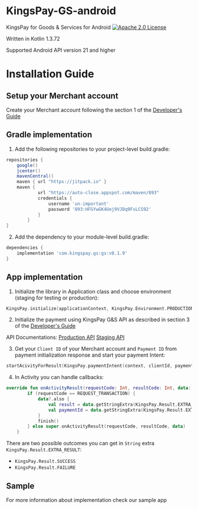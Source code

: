 # KingsPay-GS-android
KingsPay for Goods &amp; Services for Android
[![Apache 2.0 License](https://img.shields.io/badge/license-Apache%202.0-blue.svg?style=flat)](http://www.apache.org/licenses/LICENSE-2.0.html)

Written in Kotlin 1.3.72

Supported Android API version 21 and higher

# Installation Guide

## Setup your Merchant account
Create your Merchant account following the section 1 of the [Developer's Guide](https://kingspay-gs-api.kingsch.at/pdfs/kingspay_goods_and_services_merchant_integration.pdf)

## Gradle implementation
1. Add the following repositories to your project-level build.gradle:
```gradle
repositories {
    google()
    jcenter()
    mavenCentral()
    maven { url "https://jitpack.io" }
    maven {
            url "https://auto-close.appspot.com/maven/893"
            credentials {
                username 'un-important'
                password '893:HFGYwGK4Uej9VJDq9FsLCS92'
            }
        }
}
```

2. Add the dependency to your module-level build.gradle:
```gradle
dependencies {
    implementation 'com.kingspay.gs:gs:v0.1.9'
}
``` 

## App implementation
1. Initialize the library in Application class and choose environment (staging for testing or production):
```kotlin
KingsPay.initialize(applicationContext, KingsPay.Environment.PRODUCTION)
```

2. Initialize the payment using KingsPay G&S API as described in section 3 of the [Developer's Guide](https://kingspay-gs-api.kingsch.at/pdfs/kingspay_goods_and_services_merchant_integration.pdf)

API Documentations:
[Production API](https://kingspay-gs-api.kingsch.at/docs/index.html#/Payment/Web_PaymentController_initialize)
[Staging API](https://kpay-gs-api.appunite.net/docs/index.html#/Payment/Web_PaymentController_initialize)

3. Get your `Client ID` of your Merchant account and `Payment ID` from payment initialization response and start your payment Intent:
```kotlin
startAcivityForResult(KingsPay.paymentIntent(context, clientId, paymentId), REQUEST_TRANSACTION)
``` 
    
4. In Activity you can handle callbacks:
```kotlin
override fun onActivityResult(requestCode: Int, resultCode: Int, data: Intent?) {
        if (requestCode == REQUEST_TRANSACTION) {
            data?.also {
                val result = data.getStringExtra(KingsPay.Result.EXTRA_RESULT)
                val paymentId = data.getStringExtra(KingsPay.Result.EXTRA_PAYMENT_ID)
            }
            finish()
        } else super.onActivityResult(requestCode, resultCode, data)
    }
```
There are two possible outcomes you can get in `String` extra `KingsPay.Result.EXTRA_RESULT`:
- `KingsPay.Result.SUCCESS`
- `KingsPay.Result.FAILURE`

## Sample
For more information about implementation check our sample app
